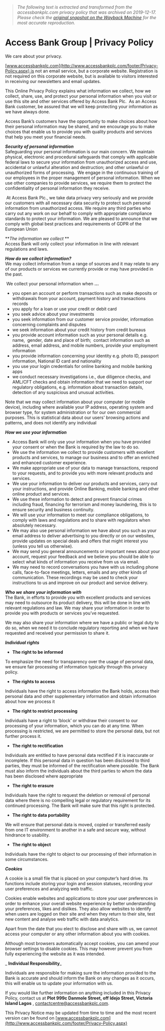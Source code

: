 > *The following text is extracted and transformed from the accessbankplc.com privacy policy that was archived on 2019-12-17. Please check the [original snapshot on the Wayback Machine](https://web.archive.org/web/20191217085211id_/https%3A//www.accessbankplc.com/footer/Privacy-Policy.aspx) for the most accurate reproduction.*

# Access Bank Group | Privacy Policy

We care about your privacy.

[www.accessbankplc.com](http://www.accessbankplc.com/footer/Privacy-Policy.aspx) is not an email service, but a corporate website. Registration is not required on this corporate website, but is available to visitors interested in receiving our newsletters and email updates.

This Online Privacy Policy explains what information we collect, how we collect, share, use, and protect your personal information when you visit or use this site and other services offered by Access Bank Plc.  As an Access Bank customer, be assured that we will keep protecting your information as we have always done.

Access Bank’s customers have the opportunity to make choices about how their personal information may be shared, and we encourage you to make choices that enable us to provide you with quality products and services that help you meet your financial needs.

_**Security of personal information**_  
Safeguarding your personal information is our main concern. We maintain physical, electronic and procedural safeguards that comply with applicable federal laws to secure your information from unauthorized access and use, accidental or unlawful alteration and destruction; and other unlawful or unauthorized forms of processing.  We engage in the continuous training of our employees in the proper management of personal information. When we use other companies to provide services, we require them to protect the confidentiality of personal information they receive.

 At Access Bank Plc., we take data privacy very seriously and we provide our customers with all necessary data security to protect such personal information from unauthorized access. We require any third parties who carry out any work on our behalf to comply with appropriate compliance standards to protect your information. We are pleased to announce that we comply with global best practices and requirements of GDPR of the European Union

**_The information we collect_ **  
Access Bank will only collect your information in line with relevant regulations and laws.

_**How do we collect information?**_  
We may collect information from a range of sources and it may relate to any of our products or services we currently provide or may have provided in the past.

 We collect your personal information when **...**

  * you open an account or perform transactions such as make deposits or withdrawals from your account, payment history and transactions records
  * you apply for a loan or use your credit or debit card
  * you seek advice about your investments
  * you seek information from our customer service provider, information concerning complaints and disputes
  * we seek information about your credit history from credit bureaus
  * you provide account information such as your personal details e.g. name,  gender, date and place of birth;  contact information such as address, email address, and mobile numbers, provide your employment information
  * you provide information concerning your identity e.g. photo ID, passport information, National ID card and nationality
  * you use your login credentials for online banking and mobile banking apps
  * we conduct necessary investigations i.e., due diligence checks, and AML/CFT checks and obtain information that we need to support our regulatory obligations, e.g. information about transaction details, detection of any suspicious and unusual activities.



Note that we may collect information about your computer (or mobile device), including where available your IP address, operating system and browser type, for system administration or for our own commercial purposes. This is statistical data about our users' browsing actions and patterns, and does not identify any individual

_**How we use your information**_

  * Access Bank will only use your information when you have provided your consent or when the Bank is required by the law to do so.
  * We use the information we collect to provide customers with excellent products and services, to manage our business and to offer an enriched and enhanced customer experience.
  * We make appropriate use of your data to manage transactions, respond to your requests, and to provide you with more relevant products and services.
  * We use your information to deliver our products and services, carry out your instructions, and provide Online Banking, mobile banking and other online product and services.
  * We use these information to detect and prevent financial crimes including fraud, financing for terrorism and money laundering, this is to ensure security and business continuity.
  * We will use your information to meet our compliance obligations, to comply with laws and regulations and to share with regulators when absolutely necessary.
  * We may also use personal information we have about you such as your email address to deliver advertising to you directly or on our websites, provide updates on special deals and offers that might interest you (unless you tell us otherwise).
  * We may send you general announcements or important news about your account, request your feedback and we believe you should be able to select what kinds of information you receive from us via email.
  * We may need to record conversations you have with us including phone calls, face-to-face meetings, letters, emails and any other kinds of communication. These recordings may be used to check your instructions to us and improve on our product and service delivery.



_**Who we share your information with**_  
The Bank, in efforts to provide you with excellent products and services may need to outsource its product delivery, this will be done in line with relevant regulations and law. We may share your information in order to provide you with products or services you’ve requested.

We may also share your information where we have a public or legal duty to do so, when we need it to conclude regulatory reporting and when we have requested and received your permission to share it.

_**Individual rights**_

  * **The right to be informed**



To emphasize the need for transparency over the usage of personal data, we ensure fair processing of information typically through this privacy policy.

  * **The rights to access**



Individuals have the right to access information the Bank holds, access their personal data and other supplementary information and obtain information about how we process it

  * **The right to restrict processing**



Individuals have a right to ‘block’ or withdraw their consent to our processing of your information, which you can do at any time. When processing is restricted, we are permitted to store the personal data, but not further process it.

  * **The right to rectification**



Individuals are entitled to have personal data rectified if it is inaccurate or incomplete. If this personal data in question has been disclosed to third parties, they must be informed of the rectification where possible. The Bank must also inform the individuals about the third parties to whom the data has been disclosed where appropriate

  * **The right to erasure**



Individuals have the right to request the deletion or removal of personal data where there is no compelling legal or regulatory requirement for its continued processing. The Bank will make sure that this right is protected.

  * **The right to data portability**



We will ensure that personal data is moved, copied or transferred easily from one IT environment to another in a safe and secure way, without hindrance to usability.

  * **The right to object**



Individuals have the right to object to our processing of their information in some circumstances.

_**Cookies**_

A cookie is a small file that is placed on your computer’s hard drive. Its functions include storing your login and session statuses, recording your user preferences and analyzing web traffic.

Cookies enable websites and applications to store your user preferences in order to enhance your overall website experience by better understanding your preferences, likes and dislikes. They also allow websites to identify when users are logged on their site and when they return to their site, test new content and analyse web traffic with data analytics.

Apart from the date that you elect to disclose and share with us, we cannot access your computer or any other information about you with cookies.

Although most browsers automatically accept cookies, you can amend your browser settings to disable cookies. This may however prevent you from fully experiencing the website as it was intended.

 _ **Individual Responsibility**_

Individuals are responsible for making sure the information provided to the Bank is accurate and should inform the Bank on any changes as it occurs, this will enable us to update your information with us.

If you would like further information on anything included in this Privacy Policy, contact us at **Plot 999c Danmole Street, off Idejo Street, Victoria Island Lagos** , [contactcentre@accessbankplc.com](mailto:contactcentre@accessbankplc.com).

This Privacy Notice may be updated from time to time and the most recent version can be found on [www.accessbankplc.com](http://www.accessbankplc.com/footer/Privacy-Policy.aspx)

